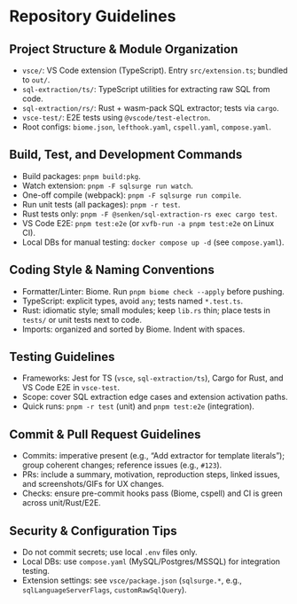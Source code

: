 # Repository Guidelines

## Project Structure & Module Organization

- `vsce/`: VS Code extension (TypeScript). Entry `src/extension.ts`; bundled to `out/`.
- `sql-extraction/ts/`: TypeScript utilities for extracting raw SQL from code.
- `sql-extraction/rs/`: Rust + wasm-pack SQL extractor; tests via `cargo`.
- `vsce-test/`: E2E tests using `@vscode/test-electron`.
- Root configs: `biome.json`, `lefthook.yaml`, `cspell.yaml`, `compose.yaml`.

## Build, Test, and Development Commands

- Build packages: `pnpm build:pkg`.
- Watch extension: `pnpm -F sqlsurge run watch`.
- One-off compile (webpack): `pnpm -F sqlsurge run compile`.
- Run unit tests (all packages): `pnpm -r test`.
- Rust tests only: `pnpm -F @senken/sql-extraction-rs exec cargo test`.
- VS Code E2E: `pnpm test:e2e` (or `xvfb-run -a pnpm test:e2e` on Linux CI).
- Local DBs for manual testing: `docker compose up -d` (see `compose.yaml`).

## Coding Style & Naming Conventions

- Formatter/Linter: Biome. Run `pnpm biome check --apply` before pushing.
- TypeScript: explicit types, avoid `any`; tests named `*.test.ts`.
- Rust: idiomatic style; small modules; keep `lib.rs` thin; place tests in `tests/` or unit tests next to code.
- Imports: organized and sorted by Biome. Indent with spaces.

## Testing Guidelines

- Frameworks: Jest for TS (`vsce`, `sql-extraction/ts`), Cargo for Rust, and VS Code E2E in `vsce-test`.
- Scope: cover SQL extraction edge cases and extension activation paths.
- Quick runs: `pnpm -r test` (unit) and `pnpm test:e2e` (integration).

## Commit & Pull Request Guidelines

- Commits: imperative present (e.g., “Add extractor for template literals”); group coherent changes; reference issues (e.g., `#123`).
- PRs: include a summary, motivation, reproduction steps, linked issues, and screenshots/GIFs for UX changes.
- Checks: ensure pre-commit hooks pass (Biome, cspell) and CI is green across unit/Rust/E2E.

## Security & Configuration Tips

- Do not commit secrets; use local `.env` files only.
- Local DBs: use `compose.yaml` (MySQL/Postgres/MSSQL) for integration testing.
- Extension settings: see `vsce/package.json` (`sqlsurge.*`, e.g., `sqlLanguageServerFlags`, `customRawSqlQuery`).
